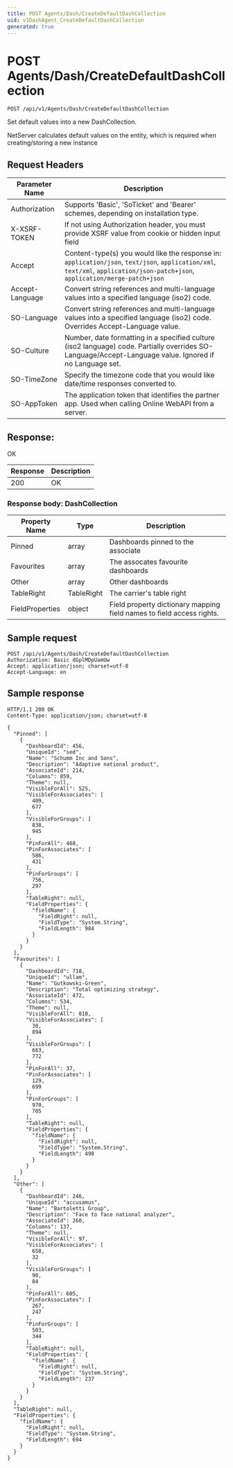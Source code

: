 ```yaml
---
title: POST Agents/Dash/CreateDefaultDashCollection
uid: v1DashAgent_CreateDefaultDashCollection
generated: true
---
```


# POST Agents/Dash/CreateDefaultDashCollection

```http
POST /api/v1/Agents/Dash/CreateDefaultDashCollection
```

Set default values into a new DashCollection.


NetServer calculates default values on the entity, which is required when creating/storing a new instance







## Request Headers

| Parameter Name | Description |
|----------------|-------------|
| Authorization  | Supports 'Basic', 'SoTicket' and 'Bearer' schemes, depending on installation type. |
| X-XSRF-TOKEN   | If not using Authorization header, you must provide XSRF value from cookie or hidden input field |
| Accept         | Content-type(s) you would like the response in: `application/json`, `text/json`, `application/xml`, `text/xml`, `application/json-patch+json`, `application/merge-patch+json` |
| Accept-Language | Convert string references and multi-language values into a specified language (iso2) code. |
| SO-Language | Convert string references and multi-language values into a specified language (iso2) code. Overrides Accept-Language value. |
| SO-Culture | Number, date formatting in a specified culture (iso2 language) code. Partially overrides SO-Language/Accept-Language value. Ignored if no Language set. |
| SO-TimeZone | Specify the timezone code that you would like date/time responses converted to. |
| SO-AppToken | The application token that identifies the partner app. Used when calling Online WebAPI from a server. |


## Response:

OK

| Response | Description |
|----------------|-------------|
| 200 | OK |

### Response body: DashCollection

| Property Name | Type |  Description |
|----------------|------|--------------|
| Pinned | array | Dashboards pinned to the associate |
| Favourites | array | The assocates favourite dashboards |
| Other | array | Other dashboards |
| TableRight | TableRight | The carrier's table right |
| FieldProperties | object | Field property dictionary mapping field names to field access rights. |

## Sample request

```http!
POST /api/v1/Agents/Dash/CreateDefaultDashCollection
Authorization: Basic dGplMDpUamUw
Accept: application/json; charset=utf-8
Accept-Language: en
```

## Sample response

```http_
HTTP/1.1 200 OK
Content-Type: application/json; charset=utf-8

{
  "Pinned": [
    {
      "DashboardId": 456,
      "UniqueId": "sed",
      "Name": "Schumm Inc and Sons",
      "Description": "Adaptive national product",
      "AssociateId": 214,
      "Columns": 859,
      "Theme": null,
      "VisibleForAll": 525,
      "VisibleForAssociates": [
        409,
        677
      ],
      "VisibleForGroups": [
        838,
        945
      ],
      "PinForAll": 468,
      "PinForAssociates": [
        586,
        431
      ],
      "PinForGroups": [
        756,
        297
      ],
      "TableRight": null,
      "FieldProperties": {
        "fieldName": {
          "FieldRight": null,
          "FieldType": "System.String",
          "FieldLength": 984
        }
      }
    }
  ],
  "Favourites": [
    {
      "DashboardId": 718,
      "UniqueId": "ullam",
      "Name": "Gutkowski-Green",
      "Description": "Total optimizing strategy",
      "AssociateId": 472,
      "Columns": 534,
      "Theme": null,
      "VisibleForAll": 810,
      "VisibleForAssociates": [
        30,
        894
      ],
      "VisibleForGroups": [
        663,
        772
      ],
      "PinForAll": 37,
      "PinForAssociates": [
        129,
        699
      ],
      "PinForGroups": [
        970,
        705
      ],
      "TableRight": null,
      "FieldProperties": {
        "fieldName": {
          "FieldRight": null,
          "FieldType": "System.String",
          "FieldLength": 498
        }
      }
    }
  ],
  "Other": [
    {
      "DashboardId": 246,
      "UniqueId": "accusamus",
      "Name": "Bartoletti Group",
      "Description": "Face to face national analyzer",
      "AssociateId": 260,
      "Columns": 137,
      "Theme": null,
      "VisibleForAll": 97,
      "VisibleForAssociates": [
        658,
        32
      ],
      "VisibleForGroups": [
        90,
        84
      ],
      "PinForAll": 605,
      "PinForAssociates": [
        267,
        247
      ],
      "PinForGroups": [
        503,
        344
      ],
      "TableRight": null,
      "FieldProperties": {
        "fieldName": {
          "FieldRight": null,
          "FieldType": "System.String",
          "FieldLength": 237
        }
      }
    }
  ],
  "TableRight": null,
  "FieldProperties": {
    "fieldName": {
      "FieldRight": null,
      "FieldType": "System.String",
      "FieldLength": 694
    }
  }
}
```